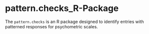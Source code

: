 # pattern.checks_R-Package
The `pattern.checks` is an R package designed to identify entries with patterned responses for psychometric scales.
